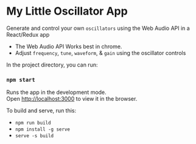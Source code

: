 # My Little Oscillator App

Generate and control your own `oscillators` using the Web Audio API in a React/Redux app

* The Web Audio API Works best in chrome.
* Adjust `frequency`, `tune`, `waveform`, & `gain` using the oscillator controls

In the project directory, you can run:

### `npm start`

Runs the app in the development mode.<br>
Open [http://localhost:3000](http://localhost:3000) to view it in the browser.

To build and serve, run this:

* `npm run build`
* `npm install -g serve`
* `serve -s build`
